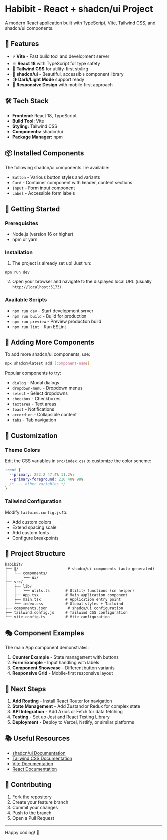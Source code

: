 # Habibit - React + shadcn/ui Project

A modern React application built with TypeScript, Vite, Tailwind CSS, and shadcn/ui components.

## 🚀 Features

- ⚡️ **Vite** - Fast build tool and development server
- ⚛️ **React 18** with TypeScript for type safety
- 🎨 **Tailwind CSS** for utility-first styling
- 🧩 **shadcn/ui** - Beautiful, accessible component library
- 🌗 **Dark/Light Mode** support ready
- 📱 **Responsive Design** with mobile-first approach

## 🛠️ Tech Stack

- **Frontend:** React 18, TypeScript
- **Build Tool:** Vite
- **Styling:** Tailwind CSS
- **Components:** shadcn/ui
- **Package Manager:** npm

## 📦 Installed Components

The following shadcn/ui components are available:

- `Button` - Various button styles and variants
- `Card` - Container component with header, content sections
- `Input` - Form input component
- `Label` - Accessible form labels

## 🎯 Getting Started

### Prerequisites

- Node.js (version 16 or higher)
- npm or yarn

### Installation

1. The project is already set up! Just run:

```bash
npm run dev
```

2. Open your browser and navigate to the displayed local URL (usually `http://localhost:5173`)

### Available Scripts

- `npm run dev` - Start development server
- `npm run build` - Build for production
- `npm run preview` - Preview production build
- `npm run lint` - Run ESLint

## 🧩 Adding More Components

To add more shadcn/ui components, use:

```bash
npx shadcn@latest add [component-name]
```

Popular components to try:
- `dialog` - Modal dialogs
- `dropdown-menu` - Dropdown menus
- `select` - Select dropdowns
- `checkbox` - Checkboxes
- `textarea` - Text areas
- `toast` - Notifications
- `accordion` - Collapsible content
- `tabs` - Tab navigation

## 🎨 Customization

### Theme Colors

Edit the CSS variables in `src/index.css` to customize the color scheme:

```css
:root {
  --primary: 222.2 47.4% 11.2%;
  --primary-foreground: 210 40% 98%;
  /* ... other variables */
}
```

### Tailwind Configuration

Modify `tailwind.config.js` to:
- Add custom colors
- Extend spacing scale
- Add custom fonts
- Configure breakpoints

## 📁 Project Structure

```
habibit/
├── @/                      # shadcn/ui components (auto-generated)
│   └── components/
│       └── ui/
├── src/
│   ├── lib/
│   │   └── utils.ts       # Utility functions (cn helper)
│   ├── App.tsx            # Main application component
│   ├── main.tsx           # Application entry point
│   └── index.css          # Global styles + Tailwind
├── components.json         # shadcn/ui configuration
├── tailwind.config.js     # Tailwind CSS configuration
└── vite.config.ts         # Vite configuration
```

## 🎭 Component Examples

The main App component demonstrates:

1. **Counter Example** - State management with buttons
2. **Form Example** - Input handling with labels
3. **Component Showcase** - Different button variants
4. **Responsive Grid** - Mobile-first responsive layout

## 🌟 Next Steps

1. **Add Routing** - Install React Router for navigation
2. **State Management** - Add Zustand or Redux for complex state
3. **API Integration** - Add Axios or Fetch for data fetching
4. **Testing** - Set up Jest and React Testing Library
5. **Deployment** - Deploy to Vercel, Netlify, or similar platforms

## 📚 Useful Resources

- [shadcn/ui Documentation](https://ui.shadcn.com/)
- [Tailwind CSS Documentation](https://tailwindcss.com/docs)
- [Vite Documentation](https://vitejs.dev/)
- [React Documentation](https://react.dev/)

## 🤝 Contributing

1. Fork the repository
2. Create your feature branch
3. Commit your changes
4. Push to the branch
5. Open a Pull Request

---

Happy coding! 🎉
